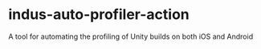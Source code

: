 # indus-auto-profiler-action
A tool for automating the profiling of Unity builds on both iOS and Android
